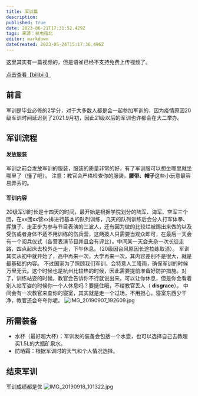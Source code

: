 ```yaml
---
title: 军训篇
description: 
published: true
date: 2023-06-21T17:31:52.429Z
tags: 来源：杭电指北
editor: markdown
dateCreated: 2023-05-24T15:17:36.496Z
---
```


这里其实有一篇视频的，但是语雀已经不支持免费上传视频了。

[点击查看【bilibili】](https://player.bilibili.com/player.html?bvid=BV16t411Z7vz)

## 前言

军训是毕业必修的2学分，对于大多数人都是会一起参加军训的，因为疫情原因20级军训时间延迟到了2021.9月初，因此21级以后的军训也许都会在大二举办。

## 军训流程

#### 发放服装

军训之前会发放军训的服装，服装的质量非常的好，有了军训服可以想坐哪里就坐哪里了（懂了吧）。
注意：教官会严格检查你的服装，**腰带、帽子**这些小玩意最容易弄丢的。

#### 军训内容

20级军训时长是十四天的时间，最开始是根据学院划分的陆军、海军、空军三个团，在xx团xx营xx排进行基本的队列训练，几天的队列训练后会分人打军体拳、挥旗子、走正步为参与节目表演的三波人，还有因为做的比较烂被踢出来做的以及受伤或者身体不适不用训练的伤兵营，这两拨人只需要当观众即可，在最后一天会有一个阅兵仪式（各营表演节目并且会有评比）。中间某一天会夹杂一次长徒走路，四点起床去校外走一走，下午休息。（20级因台风原因长途拉练取消）。
军训其实从初中就开始了，高中再来一次，大学再来一次。其内容差别不是很大，就是最基础的内容。
不过国家为了照顾我们军训，会特意人工降雨，确保军训的时候万里无云。这个时候也是杭州比较热的时候，因此需要提前准备好防护措施。对了，训练站姿的时候，教官会告诉你不行就说出来，可以让你休息，但是你会看着别人站军姿的时候你一个人休息吗？要挺住哦，不给教官丢人（
**disgrace**）。
中间会有一次教官来查你的寝室，其实就是走一个过场，不用担心，寝室东西少干净，教官还会夸夸你呢。
![IMG_20190907_192609.jpg](https://cdn.nlark.com/yuque/0/2021/jpeg/2596791/1625386255191-8eb5751b-5fd8-4fa6-958f-b65b0160ae23.jpeg#height=4000&id=RotKJ&originHeight=4000&originWidth=3000&originalType=binary&ratio=1&size=3194499&status=done&style=none&width=3000)

## 所需装备

- 水杯（最好超大杯）：军训发的装备会包括一个水壶，也可以选择自己去教超买1.5L的大瓶矿泉水。
- 防晒霜：根据军训时的天气和个人情况选择。

## 结束军训

军训成绩都是优
![IMG_20190918_101322.jpg](https://cdn.nlark.com/yuque/0/2021/jpeg/2596791/1625386394888-c44d26df-8a40-4a14-af14-02cb9580b4e4.jpeg#height=3000&id=u3cabb681&originHeight=3000&originWidth=4000&originalType=binary&ratio=1&size=4643651&status=done&style=none&width=4000)


